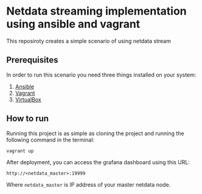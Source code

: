 # Netdata streaming implementation using ansible and vagrant
This reposiroty creates a simple scenario of using netdata stream
## Prerequisites
In order to run this scenario you need three things installed on your system:
1. [Ansible](https://www.ansible.com/)
2. [Vagrant](https://www.vagrantup.com/)
3. [VirtualBox](https://www.virtualbox.org/)
## How to run
Running this project is as simple as cloning the project and running the following command in the terminal:
```
vagrant up
```
After deployment, you can access the grafana dashboard using this URL:
```
http://<netdata_master>:19999
```
Where `netdata_master` is IP address of your master netdata node.
